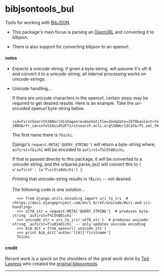 bibjsontools_bul
================

Tools for working with [BibJSON](https://github.com/okfn/bibjson).

- This package's main focus is parsing an [OpenURL](http://en.wikipedia.org/wiki/OpenURL) and converting it to bibjson.

- There is also support for converting bibjson to an openurl.



#### notes ####

- Expects a unicode-string; if given a byte-string, will assume it's utf-8 and convert it to a unicode-string; all internal processing works on unicode-strings.

- Unicode handling...

    If there are unicode characters in the openurl, certain steps may be required to get desired results. Here is an example. Take the un-encoded openurl byte-string below.

        sid=FirstSearch%3AWorldCat&genre=book&title=Zen&date=1978&aulast=Yoshioka&aufirst=Tōichi&url_ver=Z39.88-2004&rfr_id=info%3Asid%2Ffirstsearch.oclc.org%3AWorldCat&rft_val_fmt=info%3Aofi%2Ffmt%3Akev%3Amtx%3Abook&rft.genre=book&req_dat=%3Csessionid%3E0%3C%2Fsessionid%3E&rfe_dat=%3Caccessionnumber%3E6104671%3C%2Faccessionnumber%3E&rft_id=info%3Aoclcnum%2F6104671&rft.aulast=Yoshioka&rft.aufirst=Tōichi&rft.btitle=Zen&rft.date=1978&rft.place=Osaka++Japan&rft.pub=Hoikusha&rft.edition=1st+ed.&rft.genre=book

    The first name there is `Tōichi`.

    Django's `request.META['QUERY_STRING']` will return a byte-string where, `aufirst=Tōichi` will be encoded to `aufirst=T%C5%8Dichi`.

    If that is passed directly to this package, it will be converted to a unicode-string, and the urlparse.parse_qs() will convert this to `{ u'aufirst': [u'T\xc5\x8dichi'] }`.

    Printing that unicode-string results in `TÅichi` -- _not_ desired.

    The following code is one solution...

        >>> from django.utils.encoding import uri_to_iri  # <https://docs.djangoproject.com/en/1.9/ref/unicode/#uri-and-iri-handling>
        >>> utf8_str = request.META['QUERY_STRING']  # produces byte-string `aufirst=T%C5%8Dichi`
        >>> unicode_str = uri_to_iri( utf8_str )  # produces unicode-string `aufirst=T\u014dichi` -- only updates unicode encoding
        >>> bib_dct = from_openurl( unicode_str )
        >>> print bib_dct['author'][0]['firstname']
        Tōichi



#### credit ###

Recent work is a speck on the shoulders of the great work done by [Ted Lawless](https://github.com/lawlesst) who created the [original bibjsontools](https://github.com/lawlesst/bibjsontools).

---
